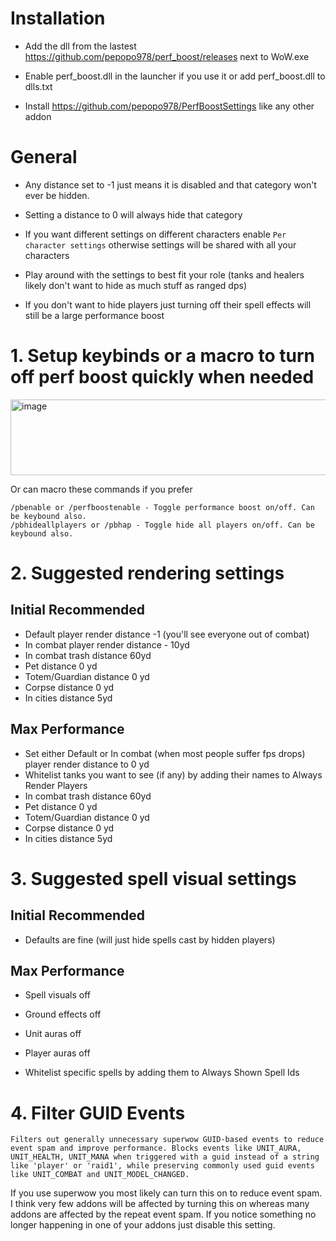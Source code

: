 # Installation
- Add the dll from the lastest https://github.com/pepopo978/perf_boost/releases next to WoW.exe
- Enable perf_boost.dll in the launcher if you use it or add perf_boost.dll to dlls.txt


- Install https://github.com/pepopo978/PerfBoostSettings like any other addon

# General
- Any distance set to -1 just means it is disabled and that category won't ever be hidden.
- Setting a distance to 0 will always hide that category

- If you want different settings on different characters enable `Per character settings` otherwise settings will be shared with all your characters
- Play around with the settings to best fit your role (tanks and healers likely don't want to hide as much stuff as ranged dps)

- If you don't want to hide players just turning off their spell effects will still be a large performance boost

# 1.  Setup keybinds or a macro to turn off perf boost quickly when needed
<img width="923" height="121" alt="image" src="https://github.com/user-attachments/assets/c073185c-37f9-4992-bdcf-f1c73b1b82d8" />

Or can macro these commands if you prefer
```
/pbenable or /perfboostenable - Toggle performance boost on/off. Can be keybound also.
/pbhideallplayers or /pbhap - Toggle hide all players on/off. Can be keybound also.
```

# 2.  Suggested rendering settings 
## Initial Recommended
- Default player render distance -1 (you'll see everyone out of combat)
- In combat player render distance - 10yd
- In combat trash distance 60yd
- Pet distance 0 yd
- Totem/Guardian distance 0 yd
- Corpse distance 0 yd
- In cities distance 5yd

## Max Performance
- Set either Default or In combat (when most people suffer fps drops) player render distance to 0 yd
- Whitelist tanks you want to see (if any) by adding their names to Always Render Players
- In combat trash distance 60yd
- Pet distance 0 yd
- Totem/Guardian distance 0 yd
- Corpse distance 0 yd
- In cities distance 5yd

# 3.  Suggested spell visual settings 
## Initial Recommended
- Defaults are fine (will just hide spells cast by hidden players)

## Max Performance
- Spell visuals off
- Ground effects off
- Unit auras off
- Player auras off
  
- Whitelist specific spells by adding them to Always Shown Spell Ids

# 4.  Filter GUID Events
`Filters out generally unnecessary superwow GUID-based events to reduce event spam and improve performance. Blocks events like UNIT_AURA, UNIT_HEALTH, UNIT_MANA when triggered with a guid instead of a string like 'player' or 'raid1', while preserving commonly used guid events like UNIT_COMBAT and UNIT_MODEL_CHANGED.`

If you use superwow you most likely can turn this on to reduce event spam.  I think very few addons will be affected by turning this on whereas many addons are affected by the repeat event spam.  If you notice something no longer happening in one of your addons just disable this setting.
